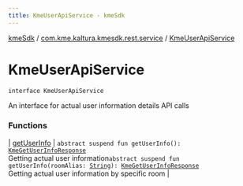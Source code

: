 ```yaml
---
title: KmeUserApiService - kmeSdk
---
```


[kmeSdk](../../index.html) / [com.kme.kaltura.kmesdk.rest.service](../index.html) / [KmeUserApiService](./index.html)

# KmeUserApiService

`interface KmeUserApiService`

An interface for actual user information details API calls

### Functions

| [getUserInfo](get-user-info.html) | `abstract suspend fun getUserInfo(): `[`KmeGetUserInfoResponse`](../../com.kme.kaltura.kmesdk.rest.response.user/-kme-get-user-info-response/index.html)<br>Getting actual user information`abstract suspend fun getUserInfo(roomAlias: `[`String`](https://kotlinlang.org/api/latest/jvm/stdlib/kotlin/-string/index.html)`): `[`KmeGetUserInfoResponse`](../../com.kme.kaltura.kmesdk.rest.response.user/-kme-get-user-info-response/index.html)<br>Getting actual user information by specific room |

